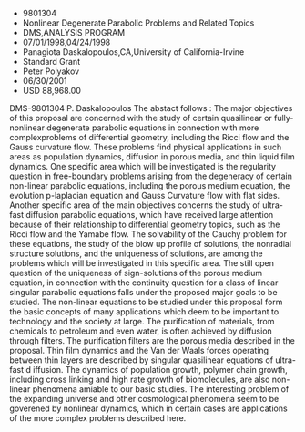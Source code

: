 
* 9801304
* Nonlinear Degenerate Parabolic Problems and Related Topics
* DMS,ANALYSIS PROGRAM
* 07/01/1998,04/24/1998
* Panagiota Daskalopoulos,CA,University of California-Irvine
* Standard Grant
* Peter Polyakov
* 06/30/2001
* USD 88,968.00

DMS-9801304 P. Daskalopoulos The abstact follows : The major objectives of this
proposal are concerned with the study of certain quasilinear or fully-nonlinear
degenerate parabolic equations in connection with more complexproblems of
differential geometry, including the Ricci flow and the Gauss curvature flow.
These problems find physical applications in such areas as population dynamics,
diffusion in porous media, and thin liquid film dynamics. One specific area
which will be investigated is the regularity question in free-boundary problems
arising from the degeneracy of certain non-linear parabolic equations, including
the porous medium equation, the evolution p-laplacian equation and Gauss
Curvature flow with flat sides. Another specific area of the main objectives
concerns the study of ultra-fast diffusion parabolic equations, which have
received large attention because of their relationship to differential geometry
topics, such as the Ricci flow and the Yamabe flow. The solvability of the
Cauchy problem for these equations, the study of the blow up profile of
solutions, the nonradial structure solutions, and the uniqueness of solutions,
are among the problems which will be investigated in this specific area. The
still open question of the uniqueness of sign-solutions of the porous medium
equation, in connection with the continuity question for a class of linear
singular parabolic equations falls under the proposed major goals to be studied.
The non-linear equations to be studied under this proposal form the basic
concepts of many applications which deem to be important to technology and the
society at large. The purification of materials, from chemicals to petroleum and
even water, is often achieved by diffusion through filters. The purification
filters are the porous media described in the proposal. Thin film dynamics and
the Van der Waals forces operating between thin layers are described by singular
quasilinear equations of ultra-fast d iffusion. The dynamics of population
growth, polymer chain growth, including cross linking and high rate growth of
biomolecules, are also non-linear phenomena amiable to our basic studies. The
interesting problem of the expanding universe and other cosmological phenomena
seem to be goverened by nonlinear dynamics, which in certain cases are
applications of the more complex problems described here.
